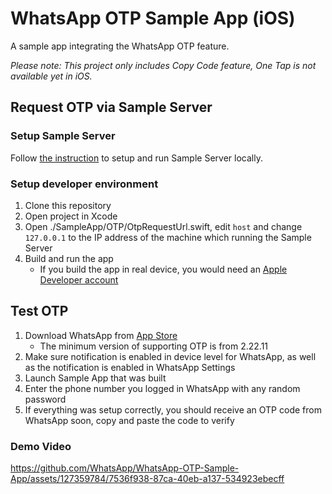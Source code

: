 # WhatsApp OTP Sample App (iOS)

A sample app integrating the WhatsApp OTP feature. 

*Please note: This project only includes Copy Code feature, One Tap is not available yet in iOS.*

## Request OTP via Sample Server

### Setup Sample Server
Follow [the instruction](https://github.com/WhatsApp/WhatsApp-OTP-Sample-App/Server/README.md) to setup and run Sample Server locally.

### Setup developer environment
1. Clone this repository
2. Open project in Xcode
3. Open ./SampleApp/OTP/OtpRequestUrl.swift, edit `host` and change `127.0.0.1` to the IP address of the machine which running the Sample Server
4. Build and run the app
    - If you build the app in real device, you would need an [Apple Developer account](https://developer.apple.com/)

## Test OTP
1. Download WhatsApp from [App Store](https://apps.apple.com/us/app/whatsapp-messenger/id310633997)
    - The minimum version of supporting OTP is from 2.22.11
2. Make sure notification is enabled in device level for WhatsApp, as well as the notification is enabled in WhatsApp Settings
2. Launch Sample App that was built
3. Enter the phone number you logged in WhatsApp with any random password
4. If everything was setup correctly, you should receive an OTP code from WhatsApp soon, copy and paste the code to verify

### Demo Video
https://github.com/WhatsApp/WhatsApp-OTP-Sample-App/assets/127359784/7536f938-87ca-40eb-a137-534923ebecff

